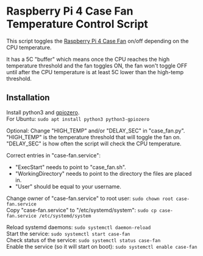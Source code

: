 # Raspberry Pi 4 Case Fan Temperature Control Script

This script toggles the [Raspberry Pi 4 Case Fan](https://www.raspberrypi.org/products/raspberry-pi-4-case-fan/) on/off depending on the CPU temperature.

It has a 5C "buffer" which means once the CPU reaches the high temperature threshold and the fan toggles ON, the fan won't toggle OFF until after the CPU temperature is at least 5C lower than the high-temp threshold.

## Installation

Install python3 and [gpiozero](https://gpiozero.readthedocs.io/en/stable/installing.html).  
For Ubuntu: `sudo apt install python3 python3-gpiozero`

Optional: Change "HIGH_TEMP" and/or "DELAY_SEC" in "case_fan.py". "HIGH_TEMP" is the temperature threshold that will toggle the fan on. "DELAY_SEC" is how often the script will check the CPU temperature.

Correct entries in "case-fan.service":  
* "ExecStart" needs to point to "case_fan.sh".  
* "WorkingDirectory" needs to point to the directory the files are placed in.  
* "User" should be equal to your username.

Change owner of "case-fan.service" to root user: `sudo chown root case-fan.service`  
Copy "case-fan.service" to "/etc/systemd/system": `sudo cp case-fan.service /etc/systemd/system`

Reload systemd daemons: `sudo systemctl daemon-reload`  
Start the service: `sudo systemctl start case-fan`  
Check status of the service: `sudo systemctl status case-fan`  
Enable the service (so it will start on boot): `sudo systemctl enable case-fan`
